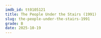 ```yaml
---
imdb_id: tt0105121
title: The People Under the Stairs (1991)
slug: the-people-under-the-stairs-1991
grade: B
date: 2025-10-19
---
```


